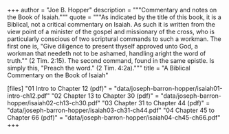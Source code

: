 +++
author = "Joe B. Hopper"
description = """Commentary and notes on the Book of Isaiah."""
quote = """As indicated by the title of this book, it is a Biblical, not a critical commentary on Isaiah. As such it is written from the view point of a minister of the gospel and missionary of the cross, who is particularly conscious of two scriptural commands to such a workman. The first one is, "Give diligence to present thyself approved unto God, a workman that needeth not to be ashamed, handling aright the word of truth."" (2 Tim. 2:15). The second command, found in the same epistle. Is simply this, "Preach the word." (2 Tim. 4:2a)."""
title = "A Biblical Commentary on the Book of Isaiah"

[files]
"01 Intro to Chapter 12 (pdf)" = "data/joseph-barron-hopper/isaiah01-intro-ch12.pdf"
"02 Chapter 13 to Chapter 30 (pdf)" = "data/joseph-barron-hopper/isaiah02-ch13-ch30.pdf"
"03 Chapter 31 to Chapter 44 (pdf)" = "data/joseph-barron-hopper/isaiah03-ch31-ch44.pdf"
"04 Chapter 45 to Chapter 66 (pdf)" = "data/joseph-barron-hopper/isaiah04-ch45-ch66.pdf"
+++